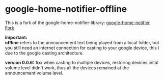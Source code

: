 # google-home-notifier-offline
This is a fork of the google-home-notifier-library:
<a href="https://github.com/nabbl/google-home-notifier">google-home-notifier Fork</a>

**important:**<br>
**offline** refers to the announcement text being played from a local folder, but you still need an internet connection for casting to your google device, this i due to the google casting architecture.

**version 0.0.6:**
**fix:** when casting to multiple devices, restoring devices inital volume level didn't work, thus all the devices remained at the announcement volume level.
